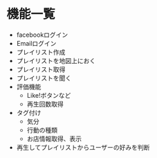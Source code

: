機能一覧
====

- facebookログイン
- Emailログイン
- プレイリスト作成
- プレイリストを地図上におく
- プレイリスト取得
- プレイリストを聞く
- 評価機能
  - Like!ボタンなど
  - 再生回数取得
- タグ付け
  - 気分
  - 行動の種類
  - お店情報取得、表示
- 再生してプレイリストからユーザーの好みを判断
